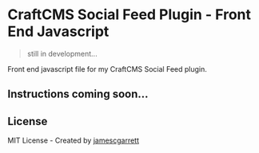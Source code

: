 # CraftCMS Social Feed Plugin - Front End Javascript

> still in development...

Front end javascript file for my CraftCMS Social Feed plugin.

## Instructions coming soon...

## License
MIT License - Created by [jamescgarrett](https://github.com/jamescgarrett/craftcms-locations-frontend-dev)